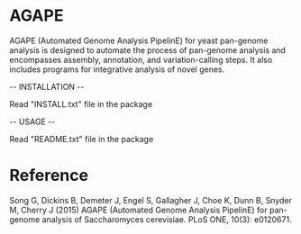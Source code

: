 AGAPE
=====


AGAPE (Automated Genome Analysis PipelinE) for yeast pan-genome analysis is designed to automate the process of pan-genome analysis and encompasses assembly, annotation, and variation-calling steps. It also includes programs for integrative analysis of novel genes.

-- INSTALLATION --

Read "INSTALL.txt" file in the package

-- USAGE --

Read "README.txt" file in the package

Reference
=========
Song G, Dickins B, Demeter J, Engel S, Gallagher J, Choe K, Dunn B, Snyder M, Cherry J (2015) AGAPE (Automated Genome Analysis PipelinE) for pan-genome analysis of Saccharomyces cerevisiae. PLoS ONE, 10(3): e0120671.
